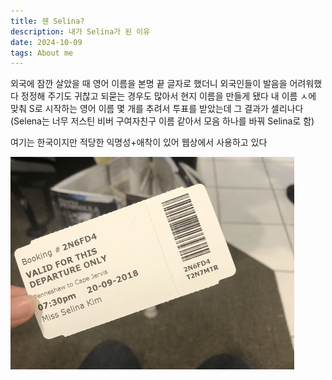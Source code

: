 ```yaml
---
title: 웬 Selina?
description: 내가 Selina가 된 이유
date: 2024-10-09
tags: About me
---
```

외국에 잠깐 살았을 때 영어 이름을 본명 끝 글자로 했더니 외국인들이 발음을 어려워했다
정정해 주기도 귀찮고 되묻는 경우도 많아서 현지 이름을 만들게 됐다
내 이름 ㅅ에 맞춰 S로 시작하는 영어 이름 몇 개를 추려서 투표를 받았는데 그 결과가 셀리나다
(Selena는 너무 저스틴 비버 구여자친구 이름 같아서 모음 하나를 바꿔 Selina로 함)

여기는 한국이지만 적당한 익명성+애착이 있어 웹상에서 사용하고 있다

<img src="./img_msskim.png" alt="Miss Selina Kim">
